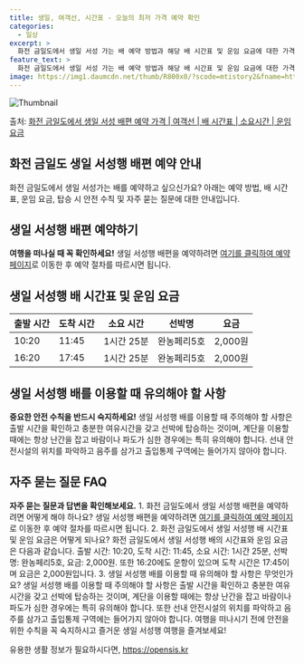 ```yaml
---
title: 생일, 여객선, 시간표 - 오늘의 최저 가격 예약 확인
categories:
  - 일상
excerpt: >
  화전 금일도에서 생일 서성 가는 배 예약 방법과 해당 배 시간표 및 운임 요금에 대한 가격 정보를 안내 드리겠습니다. 안전하고 재밋는 생일 서성행 여행을 위해 아래 정보 참고하시기 바랍니다. 생일 서성행 배편 예약하기 👈 클릭화전 금일도에서 생일 서성행 배 시간표출발 시간도착 시간소요 시간선박명요금10:2011:451시간 25분완농페리5호2,000원16:2017:451시간 25분완농페리5호2,000원생일 서성행 배편 예약하기 👈 클릭화전 금일도에서 생일 서성행 여객선 탑승 시 이용수칙화전 금일도에서 생일 서성행 여객선에 탑승하기 전 꼭 숙지해야 할 안전 수칙중요한 내용 1) 화전금일도에서 생일서성행 배 출항시간을 확인하고 충분한 여유시간을 가지세요. 2) 내리고 난 후에 탑승하며, 계단을 이용할 때는 항..
feature_text: >
  화전 금일도에서 생일 서성 가는 배 예약 방법과 해당 배 시간표 및 운임 요금에 대한 가격 정보를 안내 드리겠습니다. 안전하고 재밋는 생일 서성행 여행을 위해 아래 정보 참고하시기 바랍니다. 생일 서성행 배편 예약하기 👈 클릭화전 금일도에서 생일 서성행 배 시간표출발 시간도착 시간소요 시간선박명요금10:2011:451시간 25분완농페리5호2,000원16:2017:451시간 25분완농페리5호2,000원생일 서성행 배편 예약하기 👈 클릭화전 금일도에서 생일 서성행 여객선 탑승 시 이용수칙화전 금일도에서 생일 서성행 여객선에 탑승하기 전 꼭 숙지해야 할 안전 수칙중요한 내용 1) 화전금일도에서 생일서성행 배 출항시간을 확인하고 충분한 여유시간을 가지세요. 2) 내리고 난 후에 탑승하며, 계단을 이용할 때는 항..
image: https://img1.daumcdn.net/thumb/R800x0/?scode=mtistory2&fname=https%3A%2F%2Fblog.kakaocdn.net%2Fdn%2FrXBB7%2FbtsHCAd83OT%2FljQH6DKkKi2yElFBvhpfQ1%2Fimg.webp
---
```


![Thumbnail](https://img1.daumcdn.net/thumb/R800x0/?scode=mtistory2&fname=https%3A%2F%2Fblog.kakaocdn.net%2Fdn%2FrXBB7%2FbtsHCAd83OT%2FljQH6DKkKi2yElFBvhpfQ1%2Fimg.webp)

<p>출처: <a href="https://opensis.kr/entry/%ED%99%94%EC%A0%84-%EA%B8%88%EC%9D%BC%EB%8F%84%EC%97%90%EC%84%9C-%EC%83%9D%EC%9D%BC-%EC%84%9C%EC%84%B1-%EB%B0%B0%ED%8E%B8-%EC%98%88%EC%95%BD-%EA%B0%80%EA%B2%A9-%EC%97%AC%EA%B0%9D%EC%84%A0-%EB%B0%B0-%EC%8B%9C%EA%B0%84%ED%91%9C-%EC%86%8C%EC%9A%94%EC%8B%9C%EA%B0%84-%EC%9A%B4%EC%9E%84-%EC%9A%94%EA%B8%88" rel="dofollow">화전 금일도에서 생일 서성 배편 예약 가격 | 여객선 | 배 시간표 | 소요시간 | 운임 요금</a> </p>

## 화전 금일도 생일 서성행 배편 예약 안내

화전 금일도에서 생일 서성가는 배를 예약하고 싶으신가요? 아래는 예약 방법, 배 시간표, 운임 요금, 탑승 시 안전 수칙 및 자주 묻는
질문에 대한 안내입니다.

## 생일 서성행 배편 예약하기

**여행을 떠나실 때 꼭 확인하세요!** 생일 서성행 배편을 예약하려면 [여기를 클릭하여 예약
페이지](https://www.example.com)로 이동한 후 예약 절차를 따르시면 됩니다.

## 생일 서성행 배 시간표 및 운임 요금

**출발 시간** | **도착 시간** | **소요 시간** | **선박명** | **요금**  
---|---|---|---|---  
10:20 | 11:45 | 1시간 25분 | 완농페리5호 | 2,000원  
16:20 | 17:45 | 1시간 25분 | 완농페리5호 | 2,000원  
  
## 생일 서성행 배를 이용할 때 유의해야 할 사항

**중요한 안전 수칙을 반드시 숙지하세요!** 생일 서성행 배를 이용할 때 주의해야 할 사항은 출발 시간을 확인하고 충분한 여유시간을 갖고
선박에 탑승하는 것이며, 계단을 이용할 때에는 항상 난간을 잡고 바람이나 파도가 심한 경우에는 특히 유의해야 합니다. 선내 안전시설의 위치를
파악하고 음주를 삼가고 출입통제 구역에는 들어가지 않아야 합니다.

## 자주 묻는 질문 FAQ

**자주 묻는 질문과 답변을 확인해보세요.** 1\. 화전 금일도에서 생일 서성행 배편을 예약하려면 어떻게 해야 하나요? 생일 서성행 배편을
예약하려면 [여기를 클릭하여 예약 페이지](https://www.example.com)로 이동한 후 예약 절차를 따르시면 됩니다. 2\.
화전 금일도에서 생일 서성행 배 시간표 및 운임 요금은 어떻게 되나요? 화전 금일도에서 생일 서성행 배의 시간표와 운임 요금은 다음과
같습니다. 출발 시간: 10:20, 도착 시간: 11:45, 소요 시간: 1시간 25분, 선박명: 완농페리5호, 요금: 2,000원. 또한
16:20에도 운항이 있으며 도착 시간은 17:45이며 요금은 2,000원입니다. 3\. 생일 서성행 배를 이용할 때 유의해야 할 사항은
무엇인가요? 생일 서성행 배를 이용할 때 주의해야 할 사항은 출발 시간을 확인하고 충분한 여유시간을 갖고 선박에 탑승하는 것이며, 계단을
이용할 때에는 항상 난간을 잡고 바람이나 파도가 심한 경우에는 특히 유의해야 합니다. 또한 선내 안전시설의 위치를 파악하고 음주를 삼가고
출입통제 구역에는 들어가지 않아야 합니다. 여행을 떠나시기 전에 안전을 위한 수칙을 꼭 숙지하시고 즐거운 생일 서성행 여행을 즐겨보세요!

 

유용한 생활 정보가 필요하시다면, <a href="https://opensis.kr" rel="dofollow">https://opensis.kr</a>


